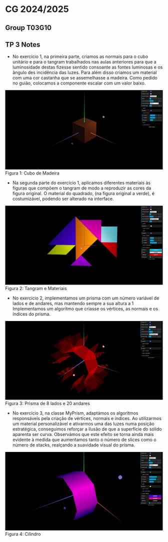 # CG 2024/2025

## Group T03G10

## TP 3 Notes

- No exercício 1, na primeira parte, criamos as normais para o cubo unitário e para o tangram trabalhados nas aulas anteriores para que a luminosidade destas fizesse sentido consoante as fontes luminosas e os ângulo des incidência das luzes. Para além disso criamos um material com uma cor castanha que se assemelhasse a madeira. Como pedido no guião, colocamos a componente escalar com um valor baixo.

![Screenshot 1](screenshots/cgra-t03g10-tp3-1.1.png)
Figura 1: Cubo de Madeira

- Na segunda parte do exercício 1, aplicamos diferentes materiais às figuras que compõem o tangram de modo a reproduzir as cores da figura original. O material do quadrado, (na figura original a verde), é costumizável, podendo ser alterado na interface.

![Screenshot 2](screenshots/cgra-t03g10-tp3-1.2.png)
Figura 2: Tangram e Materiais

- No exercício 2, implementamos um prisma com um número variável de lados e de andares, mas mantendo sempre a sua altura a 1 Implementamos um algoritmo que criasse os vértices, as normais e os índices do prisma.

![Screenshot 3](screenshots/cgra-t03g10-tp3-2.png)
Figura 3: Prisma de 8 lados e 20 andares

- No exercício 3, na classe MyPrism, adaptámos os algoritmos responsáveis pela criação de vértices, normais e índices. Ao utilizarmos um material personalizável e ativarmos uma das luzes numa posição estratégica, conseguimos reforçar a ilusão de que a superfície do sólido aparenta ser curva. Observámos que este efeito se torna ainda mais evidente à medida que aumentamos tanto o número de slices como o número de stacks, realçando a suavidade visual do prisma.

![Screenshot 4](screenshots/cgra-t03g10-tp3-3.png)
Figura 4: Cilindro
